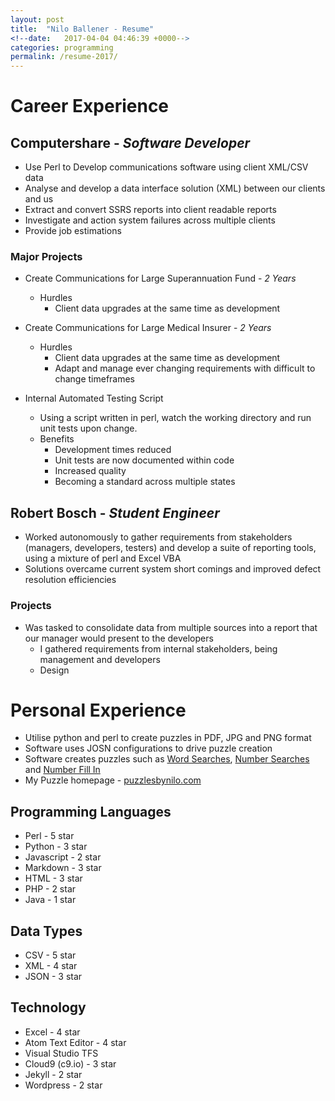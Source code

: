 ```yaml
---
layout: post
title:  "Nilo Ballener - Resume"
<!--date:   2017-04-04 04:46:39 +0000-->
categories: programming
permalink: /resume-2017/
---
```

# Career Experience

## Computershare - *Software Developer*
* Use Perl to Develop communications software using client XML/CSV data
* Analyse and develop a data interface solution (XML) between our clients and us
* Extract and convert SSRS reports into client readable reports
* Investigate and action system failures across multiple clients
* Provide job estimations

### Major Projects
* Create Communications for Large Superannuation Fund - *2 Years*
  * Hurdles
    * Client data upgrades at the same time as development

* Create Communications for Large Medical Insurer - *2 Years*
  * Hurdles
    * Client data upgrades at the same time as development
    * Adapt and manage ever changing requirements with difficult to change timeframes

* Internal Automated Testing Script
  * Using a script written in perl, watch the working directory and run unit tests upon change.
  * Benefits
    * Development times reduced
    * Unit tests are now documented within code
    * Increased quality
    * Becoming a standard across multiple states

## Robert Bosch - *Student Engineer*
* Worked autonomously to gather requirements from stakeholders (managers, developers, testers) and develop a suite of reporting tools, using a mixture of perl and Excel VBA
* Solutions overcame current system short comings and improved defect resolution efficiencies

### Projects
* Was tasked to consolidate data from multiple sources into a report that our manager would present to the developers
  * I gathered requirements from internal stakeholders, being management and developers
  * Design

# Personal Experience
* Utilise python and perl to create puzzles in PDF, JPG and PNG format
* Software uses JOSN configurations to drive puzzle creation
* Software creates puzzles such as [Word Searches][1], [Number Searches][2] and [Number Fill In][3]
* My Puzzle homepage - [puzzlesbynilo.com][4]

## Programming Languages
* Perl - 5 star
* Python - 3 star
* Javascript - 2 star
* Markdown - 3 star
* HTML - 3 star
* PHP - 2 star
* Java - 1 star

## Data Types
* CSV - 5 star
* XML - 4 star
* JSON - 3 star

## Technology
* Excel - 4 star
* Atom Text Editor - 4 star
* Visual Studio TFS
* Cloud9 (c9.io) - 3 star
* Jekyll - 2 star
* Wordpress - 2 star

[1]: https://puzzlesbynilo.com/product-category/word-search/ "Puzzles By Nilo - Word Searches"
[2]: https://puzzlesbynilo.com/product-category/number-search/ "Puzzles By Nilo - Number Searches"
[3]: https://puzzlesbynilo.com/product-category/number-fill-in/ "Puzzles By Nilo - Number Fill In"
[4]: https://puzzlesbynilo.com "Puzzles By Nilo"
